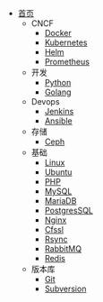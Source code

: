 - [首页](/)
  - CNCF
    - [Docker](/zh-cn/docker/)
    - [Kubernetes](zh-cn/k8s/)
    - [Helm](zh-cn/helm/)
    - [Prometheus](/zh-cn/prometheus/)
  - 开发
    - [Python](/zh-cn/python/)
    - [Golang](/zh-cn/go/)
  - Devops
    - [Jenkins](/zh-cn/jenkins/)
    - [Ansible](/zh-cn/ansible/)
  - 存储
    - [Ceph](/zh-cn/ceph/)
  - 基础
    - [Linux](/zh-cn/linux/)
    - [Ubuntu](/zh-cn/ubuntu/)
    - [PHP](/zh-cn/php/)
    - [MySQL](/zh-cn/mysql/)
    - [MariaDB](/zh-cn/mariadb/)
    - [PostgresSQL](/zh-cn/postgressql/)
    - [Nginx](/zh-cn/nginx/)
    - [Cfssl](/zh-cn/cfssl/)
    - [Rsync](zh-cn/rsync/)
    - [RabbitMQ](zh-cn/rabbitmq/)
    - [Redis](/zh-cn/redis/)
  - 版本库
    - [Git](zh-cn/git/)
    - [Subversion](zh-cn/subversion/)